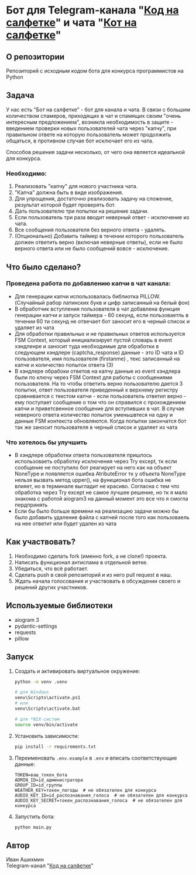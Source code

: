 # Бот для Telegram-канала "[Код на салфетке](https://t.me/press_any_button)" и чата "[Кот на салфетке](https://t.me/pressanybutton_chat)"

## О репозитории
Репозиторий с исходным кодом бота для конкурса  программистов на Python

## Задача
У нас есть "Бот на салфетке" - бот для канала и чата. В связи с большим количеством спамеров, приходящих в чат и
спамящих своим "очень интересным предложением", возникла необходимость в защите - введением проверки новых пользователей
чата через "капчу", при правильном ответе на которую пользователь может продолжить общаться, в противном случае бот
исключает его из чата.

Способов решения задачи несколько, от чего она является идеальной для конкурса.

### Необходимо:
1. Реализовать "капчу" для нового участника чата.
2. "Капча" должна быть в виде изображения.
3. Для упрощения, достаточно реализовать задачу на сложение, результат которой будет проверять бот.
4. Дать пользователю три попытки на решение задачи.
5. Если пользователь три раза вводит неверный ответ - исключение из чата.
6. Все сообщения пользователя без верного ответа - удалять.
7. (Опционально) Добавить таймер в течении которого пользователь должен ответить верно (включая неверные ответы), если
   не было верного ответа или не было сообщений вовсе - исключение.

## Что было сделано?
### Проведена работа по добавлению капчи в чат канала:
* Для генерации капчи использовалась библиотка PILLOW. (Случайный рабор латинских букв и цифр записанный на белый фон)
* В обработчик вступления пользователя в чат добавлена функция генерации капчи и запуск таймера - 60 секунд, если пользоваетль в течении 60 ти секунд не отвечает бот заносит его в черный список и удаляет из чата
* Для обработки правильных и не правильных ответов используется FSM Context, который инициализирует пустой словарь в event хэндленре и заносит туда необходимые для обработки в следующем хэндлере (captcha_response) данные - это ID чата и ID пользователя, имя пользователя (firstanme) , текс записанный на капче и количество попыток ответа (3)
* В хэндлере обрабоки ответов на капчу данные из event хэндлера были по ключу через FSM Context для работы с сообщениями пользователя. На то чтобы ответить верно пользователю дается 3 попытки, ответ пользователя приведенный к верхнему регистру сравнивается с текстом капчи - если пользователь ответил верно - ему поступает сообщение о том что он справился с прохождением капчи и приветсвенное  сообщение для вступивших  в чат. В случае неверного ответа количество попыток уменьшвтеся на одну и данные FSM контекста обновляются. Когда попытки закончатся бот так же заносит пользователя в черный список и удаляет из чата
### Что хотелось бы улучшить
* В хэндлере обработки ответа пользователя пришлось использоваеть обработку исключения через Try except, тк если сообщение не поступило бот реагирует на него как на объект NoneType и появляется ошибка AtributeError тк у объекта NoneType нельзя вызвать метод upper(), на функционал бота ошибка не влияет, но в терминале выгладит не красиво. Согласна с тем что обработка через  Try except не самое лучшее решение, но тк я мало знакома с работой aiogram3 на данный момент это все что я смогла пердпринять
* Если бы было больше времени на реализацию задачи можно бы было добавить удаление файла с капчей после того как пользоваель на нее ответит или будет удален из чата


## Как участвовать?
1. Необходимо сделать fork (именно fork, а не clone!) проекта. 
2. Написать функционал антиспама в отдельной ветке.
3. Убедиться, что всё работает.
4. Сделать push в свой репозиторий и из него pull request в наш.
5. Ждать начала голосования и участвовать в обсуждении своего и решений других участников.

## Используемые библиотеки
- aiogram 3
- pydantic-settings
- requests
- pillow

## Запуск
1. Создать и активировать виртуальное окружение:
   ```bash
   python -m venv .venv

   # для Windows
   venv\Scripts\activate.ps1
   # или 
   venv\Scripts\activate.bat

   # для *NIX-систем
   source venv/bin/activate
   ```
2. Установить зависимости:
   ```bash
   pip install -r requirements.txt
   ```
3. Переименовать `.env.example` в `.env` и вписать соответствующие данные:
   ```
   TOKEN=ваш_токен_бота
   ADMIN_ID=id_администратора
   GROUP_ID=id_группы
   WEATHER_KEY=токен_погоды  # не обязателен для конкурса
   AUDIO_KEY_ID=id_распознавания_голоса  # не обязателен для конкурса
   AUDIO_KEY_SECRET=токен_распознавания_голоса  # не обязателен для конкурса
   ```
4. Запустить бота:
   ```bash
   python main.py
   ```
   
## Автор
Иван Ашихмин  
Telegram-канал "[Код на салфетке](https://t.me/press_any_button)"
